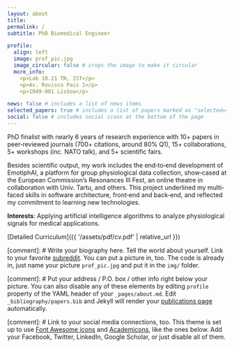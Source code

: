 ```yaml
---
layout: about
title: 
permalink: /
subtitle: PhD Biomedical Engineer

profile:
  align: left
  image: prof_pic.jpg
  image_circular: false # crops the image to make it circular
  more_info: 
    <p>Lab 10.21 TN, IST</p>
    <p>Av. Rovisco Pais 1</p>
    <p>1049-001 Lisboa</p>

news: false # includes a list of news items
selected_papers: true # includes a list of papers marked as "selected={true}"
social: false # includes social icons at the bottom of the page
---
```

PhD finalist with nearly 6 years of research experience with 10+ papers in peer‐reviewed journals (700+ citations, around 80% Q1), 15+ collaborations, 5+ workshops (inc. NATO talk), and 5+ scientific fairs.

Besides scientific output, my work includes the end‐to‐end development of EmotiphAI, a platform for group physiological data collection, show‐cased at the European Commission’s Resonances III Fest, an online theatre in collaboration with Univ. Tartu, and others. This project underlined my multi‐faced skills in software architecture, front‐end and back‐end, and reflected my commitment to learning new technologies.

**Interests**: Applying artificial intelligence algorithms to analyze physiological signals for medical applications.

[Detailed Curriculum]({{ '/assets/pdf/cv.pdf' | relative_url }})

[comment]: # Write your biography here. Tell the world about yourself. Link to your favorite [subreddit](http://reddit.com). You can put a picture in, too. The code is already in, just name your picture `prof_pic.jpg` and put it in the `img/` folder.

[comment]: # Put your address / P.O. box / other info right below your picture. You can also disable any of these elements by editing `profile` property of the YAML header of your `_pages/about.md`. Edit `_bibliography/papers.bib` and Jekyll will render your [publications page](/al-folio/publications/) automatically.

[comment]: # Link to your social media connections, too. This theme is set up to use [Font Awesome icons](https://fontawesome.com/) and [Academicons](https://jpswalsh.github.io/academicons/), like the ones below. Add your Facebook, Twitter, LinkedIn, Google Scholar, or just disable all of them.
